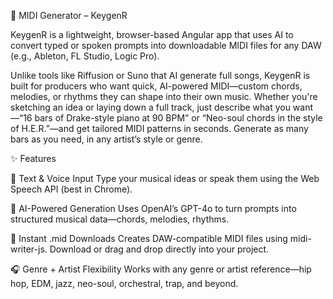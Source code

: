 🎹 MIDI Generator – KeygenR

KeygenR is a lightweight, browser-based Angular app that uses AI to convert typed or spoken prompts into downloadable MIDI files for any DAW (e.g., Ableton, FL Studio, Logic Pro).

Unlike tools like Riffusion or Suno that AI generate full songs, KeygenR is built for producers who want quick, AI-powered MIDI—custom chords, melodies, or rhythms they can shape into their own music. Whether you're sketching an idea or laying down a full track, just describe what you want—“16 bars of Drake-style piano at 90 BPM” or “Neo-soul chords in the style of H.E.R.”—and get tailored MIDI patterns in seconds. Generate as many bars as you need, in any artist’s style or genre.

✨ Features

🎤 Text & Voice Input
Type your musical ideas or speak them using the Web Speech API (best in Chrome).

🤖 AI-Powered Generation
Uses OpenAI’s GPT-4o to turn prompts into structured musical data—chords, melodies, rhythms.

🎼 Instant .mid Downloads
Creates DAW-compatible MIDI files using midi-writer-js. Download or drag and drop directly into your project.

🎧 Genre + Artist Flexibility
Works with any genre or artist reference—hip hop, EDM, jazz, neo-soul, orchestral, trap, and beyond.